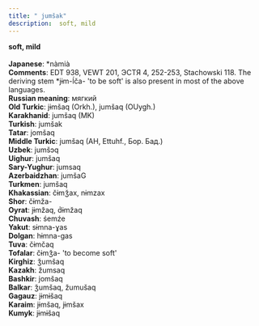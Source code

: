 ```yaml
---
title: " jumšak"
description:  soft, mild
---
```

<p data-pagefind-weight="0.5">
<strong> soft, mild</strong><br><br>
<strong>Japanese</strong>:  *nàmià<br>
<strong>Comments</strong>:  EDT 938, VEWT 201, ЭСТЯ 4, 252-253, Stachowski 118. The deriving stem *jɨm-ĺča- 'to be soft' is also present in most of the above languages.<br>
<strong>Russian meaning</strong>:  мягкий<br>
<strong>Old Turkic</strong>:  jɨmšaq (Orkh.), jumšaq (OUygh.)<br>
<strong>Karakhanid</strong>:  jumšaq (MK)<br>
<strong>Turkish</strong>:  jumšak<br>
<strong>Tatar</strong>:  jomšaq<br>
<strong>Middle Turkic</strong>:  jumšaq (AH, Ettuhf., Бор. Бад.)<br>
<strong>Uzbek</strong>:  jumšɔq<br>
<strong>Uighur</strong>:  jumšaq<br>
<strong>Sary-Yughur</strong>:  jumsaq<br>
<strong>Azerbaidzhan</strong>:  jumšaG<br>
<strong>Turkmen</strong>:  jumšaq<br>
<strong>Khakassian</strong>:  čɨmǯax, nɨmzax<br>
<strong>Shor</strong>:  čɨmža-<br>
<strong>Oyrat</strong>:  jɨmžaq, d́ɨmžaq<br>
<strong>Chuvash</strong>:  śemźe<br>
<strong>Yakut</strong>:  sɨmna-ɣas<br>
<strong>Dolgan</strong>:  hɨmna-gas<br>
<strong>Tuva</strong>:  čɨmčaq<br>
<strong>Tofalar</strong>:  čɨmǯa- 'to become soft'<br>
<strong>Kirghiz</strong>:  ǯumšaq<br>
<strong>Kazakh</strong>:  žumsaq<br>
<strong>Bashkir</strong>:  jomšaq<br>
<strong>Balkar</strong>:  ǯumšaq, žumušaq<br>
<strong>Gagauz</strong>:  jɨmɨšaq<br>
<strong>Karaim</strong>:  jɨmšaq, jɨmšax<br>
<strong>Kumyk</strong>:  jɨmɨšaq<br>

</p>

